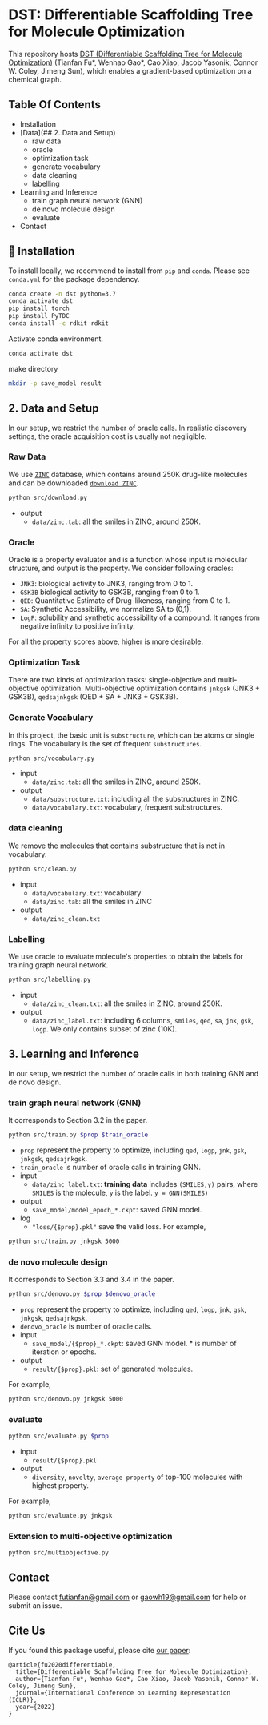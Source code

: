 # DST: Differentiable Scaffolding Tree for Molecule Optimization 

This repository hosts [DST (Differentiable Scaffolding Tree for Molecule Optimization)](https://openreview.net/forum?id=w_drCosT76&referrer=%5BAuthor%20Console%5D(%2Fgroup%3Fid%3DICLR.cc%2F2022%2FConference%2FAuthors%23your-submissions)) (Tianfan Fu*, Wenhao Gao*, Cao Xiao, Jacob Yasonik, Connor W. Coley, Jimeng Sun), which enables a gradient-based optimization on a chemical graph. 


## Table Of Contents

- Installation
- [Data](## 2. Data and Setup)
  - raw data 
  - oracle
  - optimization task 
  - generate vocabulary 
  - data cleaning  
  - labelling
- Learning and Inference
  - train graph neural network (GNN)
  - de novo molecule design 
  - evaluate  
- Contact 



## 🚀 Installation

To install locally, we recommend to install from `pip` and `conda`. Please see `conda.yml` for the package dependency. 
```bash
conda create -n dst python=3.7 
conda activate dst
pip install torch 
pip install PyTDC 
conda install -c rdkit rdkit 
```


Activate conda environment. 
```bash
conda activate dst
```

make directory
```bash
mkdir -p save_model result 
```


## 2. Data and Setup
In our setup, we restrict the number of oracle calls. In realistic discovery settings, the oracle acquisition cost is usually not negligible. 


### Raw Data 
We use [`ZINC`](https://tdcommons.ai/generation_tasks/molgen/) database, which contains around 250K drug-like molecules and can be downloaded [`download ZINC`](https://tdcommons.ai/generation_tasks/molgen/). 
```bash
python src/download.py
```
- output
  - `data/zinc.tab`: all the smiles in ZINC, around 250K. 

### Oracle
Oracle is a property evaluator and is a function whose input is molecular structure, and output is the property. 
We consider following oracles: 
* `JNK3`: biological activity to JNK3, ranging from 0 to 1.
* `GSK3B` biological activity to GSK3B, ranging from 0 to 1. 
* `QED`: Quantitative Estimate of Drug-likeness, ranging from 0 to 1. 
* `SA`: Synthetic Accessibility, we normalize SA to (0,1). 
* `LogP`: solubility and synthetic accessibility of a compound. It ranges from negative infinity to positive infinity. 

For all the property scores above, higher is more desirable. 

### Optimization Task 
There are two kinds of optimization tasks: single-objective and multi-objective optimization. 
Multi-objective optimization contains `jnkgsk` (JNK3 + GSK3B), `qedsajnkgsk` (QED + SA + JNK3 + GSK3B). 


### Generate Vocabulary 
In this project, the basic unit is `substructure`, which can be atoms or single rings. 
The vocabulary is the set of frequent `substructures`. 
```bash 
python src/vocabulary.py
```
- input
  - `data/zinc.tab`: all the smiles in ZINC, around 250K. 
- output
  - `data/substructure.txt`: including all the substructures in ZINC. 
  - `data/vocabulary.txt`: vocabulary, frequent substructures. 

### data cleaning  
We remove the molecules that contains substructure that is not in vocabulary. 

```bash 
python src/clean.py 
```

- input 
  - `data/vocabulary.txt`: vocabulary 
  - `data/zinc.tab`: all the smiles in ZINC
- output
  - `data/zinc_clean.txt`

### Labelling
We use oracle to evaluate molecule's properties to obtain the labels for training graph neural network. 
```bash
python src/labelling.py
```
- input
  - `data/zinc_clean.txt`: all the smiles in ZINC, around 250K. 
- output
  - `data/zinc_label.txt`: including 6 columns, `smiles`, `qed`, `sa`, `jnk`, `gsk`, `logp`. We only contains subset of zinc (10K). 



## 3. Learning and Inference 

In our setup, we restrict the number of oracle calls in both training GNN and de novo design. 

### train graph neural network (GNN)

It corresponds to Section 3.2 in the paper. 
```bash 
python src/train.py $prop $train_oracle
```
- `prop` represent the property to optimize, including `qed`, `logp`, `jnk`, `gsk`, `jnkgsk`, `qedsajnkgsk`.  
- `train_oracle` is number of oracle calls in training GNN. 
- input 
  - `data/zinc_label.txt`: **training data** includes `(SMILES,y)` pairs, where `SMILES` is the molecule, `y` is the label. `y = GNN(SMILES)`
- output 
  - `save_model/model_epoch_*.ckpt`: saved GNN model. 
- log
  - `"loss/{$prop}.pkl"` save the valid loss. 
For example, 
```bash 
python src/train.py jnkgsk 5000 
```

### de novo molecule design 

It corresponds to Section 3.3 and 3.4 in the paper.  

```bash
python src/denovo.py $prop $denovo_oracle
```
- `prop` represent the property to optimize, including `qed`, `logp`, `jnk`, `gsk`, `jnkgsk`, `qedsajnkgsk`. 
- `denovo_oracle` is number of oracle calls. 
- input 
  - `save_model/{$prop}_*.ckpt`: saved GNN model. * is number of iteration or epochs. 
- output 
  - `result/{$prop}.pkl`: set of generated molecules. 

For example, 
```bash 
python src/denovo.py jnkgsk 5000 
```

### evaluate 

```bash
python src/evaluate.py $prop  
```
- input 
  - `result/{$prop}.pkl`
- output 
  - `diversity`, `novelty`, `average property` of top-100 molecules with highest property. 

For example, 
```bash 
python src/evaluate.py jnkgsk 
```

<!-- ## Example  -->

### Extension to multi-objective optimization 

```bash
python src/multiobjective.py 
```


## Contact 
Please contact futianfan@gmail.com or gaowh19@gmail.com for help or submit an issue. 


## Cite Us
If you found this package useful, please cite [our paper](https://openreview.net/forum?id=w_drCosT76&referrer=%5BAuthor%20Console%5D(%2Fgroup%3Fid%3DICLR.cc%2F2022%2FConference%2FAuthors%23your-submissions)):
```
@article{fu2020differentiable,
  title={Differentiable Scaffolding Tree for Molecule Optimization},
  author={Tianfan Fu*, Wenhao Gao*, Cao Xiao, Jacob Yasonik, Connor W. Coley, Jimeng Sun},
  journal={International Conference on Learning Representation (ICLR)},
  year={2022}
}
```






